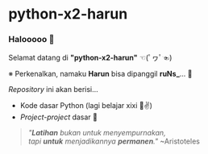 # python-x2-harun
### Halooooo 👋

Selamat datang di <b>"python-x2-harun"</b> ☜(ﾟヮﾟ☜)

※ Perkenalkan, namaku <b>Harun</b> bisa dipanggil <b>ruNs_</b>... 🙌 
  
<i>Repository</i> ini akan berisi...
- Kode dasar Python (lagi belajar xixi 🤣✌)
- <i>Project-project</i> dasar 🔬

> <i>"**Latihan** bukan untuk menyempurnakan,</br>tapi **untuk** menjadikannya **permanen**."</i> ~Aristoteles
